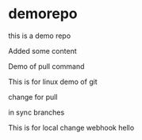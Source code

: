 # demorepo
this is a demo repo

Added some content

Demo of pull command

This is for linux demo of git

change for pull

in sync branches

This is for local change
webhook 
hello 

